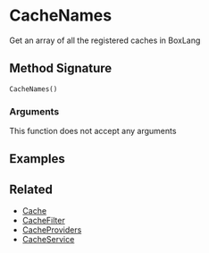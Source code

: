# CacheNames

Get an array of all the registered caches in BoxLang

## Method Signature

```
CacheNames()
```

### Arguments

This function does not accept any arguments

## Examples

## Related

* [Cache](cache.md)
* [CacheFilter](cachefilter.md)
* [CacheProviders](cacheproviders.md)
* [CacheService](cacheservice.md)
